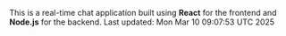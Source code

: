 This is a real-time chat application built using **React** for the frontend and **Node.js** for the backend.
Last updated: Mon Mar 10 09:07:53 UTC 2025
